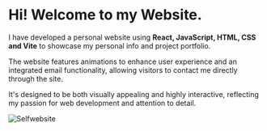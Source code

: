 # Hi! Welcome to my Website.

I have developed a personal website using **React, JavaScript, HTML, CSS and Vite** to showcase my personal info and project portfolio. 

The website features animations to enhance user experience and an integrated email functionality, allowing visitors to contact me directly through the site. 

It's designed to be both visually appealing and highly interactive, reflecting my passion for web development and attention to detail.

![Selfwebsite](https://github.com/user-attachments/assets/cd079111-016a-4f23-808d-c41120077cdd)
